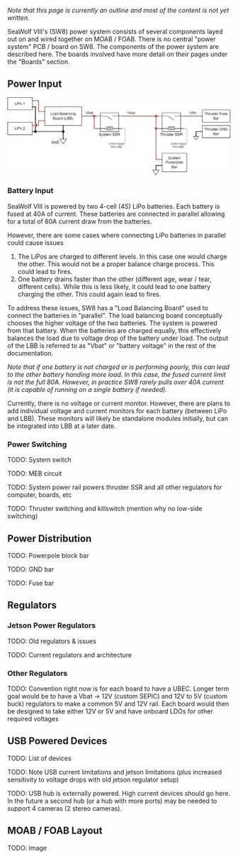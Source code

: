 
*Note that this page is currently an outline and most of the content is not yet written.*


SeaWolf VIII's (SW8) power system consists of several components layed out on and wired together on MOAB / FOAB. There is no central "power system" PCB / board on SW8. The components of the power system are described here. The boards involved have more detail on their pages under the "Boards" section.

## Power Input

![](../img/moab_power.jpg)


### Battery Input

SeaWolf VIII is powered by two 4-cell (4S) LiPo batteries. Each battery is fused at 40A of current. These batteries are connected in parallel allowing for a total of 80A current draw from the batteries.

However, there are some cases where connecting LiPo batteries in parallel could cause issues

1. The LiPos are charged to different levels. In this case one would charge the other. This would not be a proper balance charge process. This could lead to fires.
2. One battery drains faster than the other (different age, wear / tear, different cells). While this is less likely, it could lead to one battery charging the other. This could again lead to fires.

To address these issues, SW8 has a "Load Balancing Board" used to connect the batteries in "parallel". The load balancing board conceptually chooses the higher voltage of the two batteries. The system is powered from that battery. When the batteries are charged equally, this effectively balances the load due to voltage drop of the battery under load. The output of the LBB is referred to as "Vbat" or "battery voltage" in the rest of the documentation.

*Note that if one battery is not charged or is performing poorly, this can lead to the other battery handing more load. In this case, the fused current limit is not the full 80A. However, in practice SW8 rarely pulls over 40A current (it is capable of running on a single battery if needed).*

Currently, there is no voltage or current monitor. However, there are plans to add individual voltage and current monitors for each battery (between LiPo and LBB). These monitors will likely be standalone modules initially, but can be integrated into LBB at a later date.


### Power Switching

TODO: System switch

TODO: MEB circuit

TODO: System power rail powers thruster SSR and all other regulators for computer, boards, etc

TODO: Thruster switching and killswitch (mention why no low-side switching)



## Power Distribution

TODO: Powerpole block bar

TODO: GND bar

TODO: Fuse bar



## Regulators

### Jetson Power Regulators

TODO: Old regulators & issues

TODO: Current regulators and architecture


### Other Regulators

TODO: Convention right now is for each board to have a UBEC. Longer term goal would be to have a Vbat -> 12V (custom SEPIC) and 12V to 5V (custom buck) regulators to make a common 5V and 12V rail. Each board would then be designed to take either 12V or 5V and have onboard LDOs for other required voltages


## USB Powered Devices

TODO: List of devices

TODO: Note USB current limitations and jetson limitations (plus increased sensitivity to voltage drops with old jetson regulator setup)

TODO: USB hub is externally powered. High current devices should go here. In the future a second hub (or a hub with more ports) may be needed to support 4 cameras (2 stereo cameras).


## MOAB / FOAB Layout

TODO: Image
